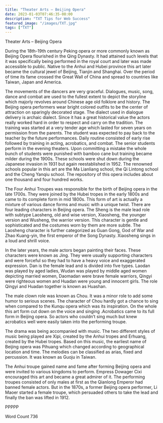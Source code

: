 ```yaml
---
title: "Theater Arts – Beijing Opera"
date: 2023-01-03T07:46:35-08:00
description: "TXT Tips for Web Success"
featured_image: "/images/TXT.jpg"
tags: ["TXT"]
---
```


Theater Arts – Beijing Opera

During the 18th-19th century Peking opera or more commonly known as Beijing Opera flourished in the Qing Dynasty. It had attained such levels that it was specifically being performed in the royal court and later was made accessible to public. Native to the Anhui and Hubei province this art later became the cultural jewel of Beijing, Tianjin and Shanghai. Over the period of time its fame crossed the Great Wall of China and spread to countries like Taiwan, Japan and America. 

The movements of the dancers are very graceful. Dialogues, music, song, dance and combat are used to the fullest extent to depict the storyline which majorly revolves around Chinese age old folklore and history. The Beijing opera performers wear bright colored outfits to be the center of attraction on sparingly decorated stage. The dialect used in dialogue delivery is archaic dialect. Since it has a great historical value the actors really worked hard in order to respect and carry on the tradition. The training was started at a very tender age which lasted for seven years on permission from the parents. The student was expected to pay back to the teacher by the future performances. Daily routine consisted of early rise followed by training in acting, acrobatics, and combat. The senior students perform in the evening theaters. Upon committing a mistake the whole bunch of students were punished with bamboo cane but training became milder during the 1900s. These schools were shut down during the Japanese invasion in 1931 but again reestablished in 1952. The renowned schools popular in this art are the Ma Lianliang school, the Qi Lintong school and the Cheng Yanqiu school.  The repository of this opera includes about one thousand and four hundred works.

The Four Anhui Troupes was responsible for the birth of Beijing opera in the late 1700s. They were joined by the Hubei tropes in the early 1800s and came to its complete form in mid 1800s. This form of art is actually a mixture of various dance forms and music with a unique twist. There are four leading characters in Beijing opera. The Sheng is the male lead role with subtype Laosheng, old and wise version, Xiaosheng, the younger version and Wusheng, the warrior version. This character is gentle and sophisticated and the costumes worn by them are more subtle. The Laosheng character is further categorized as Guan Gong, God of War and Zhao Kuang-yin, the first emperor of the Song Dynasty. Xiaosheng sings in a loud and shrill voice. 

In the later years, the male actors began painting their faces. These characters were known as Jing. They were usually supporting characters and were forceful so they had to have a heavy voice and exaggerated expression. Dan is the female lead and is divided into five types.  Laodan was played by aged ladies, Wudan was played by middle aged women depicting married women, Daomadan were brave female warriors, Qingyi were righteous women and Huadan were young and innocent girls. The role Qingyi and Huadan together is known as Huashan.  

The male clown role was known as Chou. It was a minor role to add some humor to serious scenes. The character of Chou hardly got a chance to sing when compared to the Kunqu opera which was its inspiration. On the whole this art form cut down on the voice and singing .Acrobatics came to its full form in Beijing opera. So actors who couldn’t sing much but knew acrobatics well were easily taken into the performing troupe.

The drama was being accompanied with music. The two different styles of music being played are Xipi, created by the Anhui tropes and Erhuang, created by the Hubei tropes. Based on this music, the earliest name of Beijing opera was Pihuang which changed according to geographical location and time. The melodies can be classified as arias, fixed and percussion. It was known as Guoju in Taiwan.

The Anhui troupe gained name and fame after forming Beijing opera and were invited to various kingdoms to perform. Empress Dowager Cixi encouraged this art and became a great admirer of it. The performing troupes consisted of only males at first as the Qianlong Emperor had banned female actors. But in the 1870s, a former Beijing opera performer, Li Maoer started a female troupe, which persuaded others to take the lead and finally the ban was lifted in 1912.

PPPPP

Word Count 736



